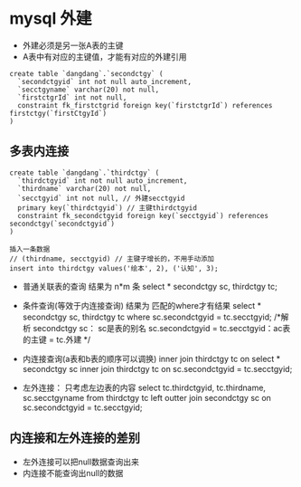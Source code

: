 # mysql 外建
- 外建必须是另一张A表的主键
- A表中有对应的主键值，才能有对应的外建引用

```
create table `dangdang`.`secondctgy` (
  `secondctgyid` int not null auto_increment,
  `secctgyname` varchar(20) not null,
  `firstctgrId` int not null,
  constraint fk_firstctgrid foreign key(`firstctgrId`) references firstctgy(`firstCtgyId`)
)

```

## 多表内连接
```
create table `dangdang`.`thirdctgy` (
  `thirdctgyid` int not null auto_increment,
  `thirdname` varchar(20) not null,
  `secctgyid` int not null, // 外建secctgyid
  primary key(`thirdctgyid`) // 主键thirdctgyid
  constraint fk_secondctgyid foreign key(`secctgyid`) references secondctgy(`secondctgyid`)
)

插入一条数据
// (thirdname, secctgyid) // 主键子增长的，不用手动添加
insert into thirdctgy values('绘本', 2), ('认知', 3);
```

- 普通关联表的查询 结果为 n*m 条
select * secondctgy sc, thirdctgy tc;

- 条件查询(等效于内连接查询) 结果为 匹配的where才有结果
select * secondctgy sc, thirdctgy tc where sc.secondctgyid = tc.secctgyid;
/*解析
secondctgy sc： sc是表的别名
sc.secondctgyid = tc.secctgyid：ac表的主键 = tc.外建
*/

- 内连接查询(a表和b表的顺序可以调换) inner join thirdctgy tc on
select * secondctgy sc
  inner join thirdctgy tc on
  sc.secondctgyid = tc.secctgyid;

- 左外连接： 只考虑左边表的内容
select tc.thirdctgyid, tc.thirdname, sc.secctgyname from  thirdctgy tc
  left outter join secondctgy sc on
  sc.secondctgyid = tc.secctgyid;

## 内连接和左外连接的差别
- 左外连接可以把null数据查询出来
- 内连接不能查询出null的数据